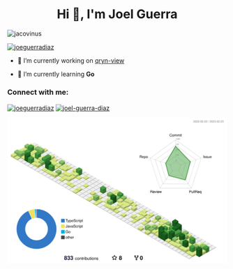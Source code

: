<h1 align="center">Hi 👋, I'm Joel Guerra</h1>
<p align="left"> <img src="https://komarev.com/ghpvc/?username=jacovinus&label=Profile%20views&color=0e75b6&style=flat" alt="jacovinus" /> </p>

<p align="left"> <a href="https://twitter.com/joeguerradiaz" target="blank"><img src="https://img.shields.io/twitter/follow/joeguerradiaz?logo=twitter&style=for-the-badge" alt="joeguerradiaz" /></a> </p>

- 🔭 I’m currently working on [qryn-view](https://github.com/metrico/qryn-view)

- 🌱 I’m currently learning **Go**

<h3 align="left">Connect with me:</h3>
<p align="left">
<a href="https://twitter.com/joeguerradiaz" target="blank"><img align="center" src="https://raw.githubusercontent.com/rahuldkjain/github-profile-readme-generator/master/src/images/icons/Social/twitter.svg" alt="joeguerradiaz" height="30" width="40" /></a>
<a href="https://linkedin.com/in/joel-guerra-diaz" target="blank"><img align="center" src="https://raw.githubusercontent.com/rahuldkjain/github-profile-readme-generator/master/src/images/icons/Social/linked-in-alt.svg" alt="joel-guerra-diaz" height="30" width="40" /></a>
</p>

![](./profile-3d-contrib/profile-green-animate.svg)
